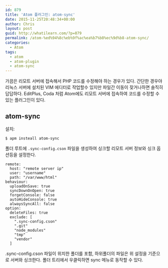 ```yaml
---
id: 879
title: 'Atom 플러그인: atom-sync'
date: 2015-11-25T20:48:34+00:00
author: Chris
layout: post
guid: http://whatilearn.com/?p=879
permalink: /atom-%ed%94%8c%eb%9f%ac%ea%b7%b8%ec%9d%b8-atom-sync/
categories:
  - Atom
tags:
  - atom
  - atom-plugin
  - atom-sync
---
```

가끔은 리모트 서버에 접속해서 PHP 코드를 수정해야 하는 경우가 있다. 간단한 경우야 리눅스 서버에 설치된 VIM 에디터로 작업할수 있지만 파일간 이동이 잦거나하면 솔직히 답답하다. EditPlus, Coda 처럼 Atom에도 리모트 서버에 접속하여 코드를 수정할 수 있는 플러그인이 있다.

## atom-sync

설치:

```
$ apm insteall atom-sync
```

폴더 루트에 `.sync-config.cson` 파일을 생성하여 싱크할 리모트 서버 정보와 싱크 옵션등을 설정한다.

```
remote:
  host: "remote server ip"
  user: "username"
  path: "/var/www/html"
behaviour:
  uploadOnSave: true
  syncDownOnOpen: true
  forgetConsole: false
  autoHideConsole: true
  alwaysSyncAll: false 
option:
  deleteFiles: true
  exclude: [
    ".sync-config.cson"
    ".git"
    "node_modules"
    "tmp"
    "vendor"
  ]
```

.sync-config.cson 파일이 위치한 폴더를 포함, 하위폴더의 파일은 위 설정을 기준으로 서버와 싱크한다. 폴더 트리에서 우클릭하면 sync 메뉴로 동작할 수 있다.
